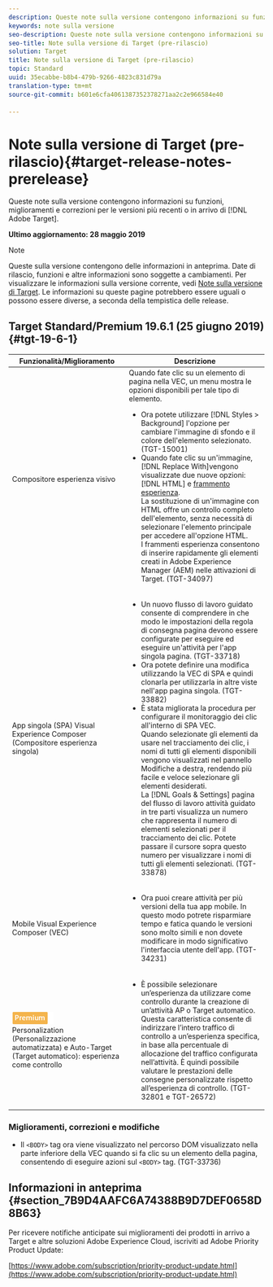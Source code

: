 ```yaml
---
description: Queste note sulla versione contengono informazioni su funzioni, miglioramenti, correzioni di problemi e problemi noti per le versioni più recenti o in arrivo di Target.
keywords: note sulla versione
seo-description: Queste note sulla versione contengono informazioni su funzioni, miglioramenti, correzioni di problemi e problemi noti per le versioni più recenti o in arrivo di Adobe Target
seo-title: Note sulla versione di Target (pre-rilascio)
solution: Target
title: Note sulla versione di Target (pre-rilascio)
topic: Standard
uuid: 35ecabbe-b8b4-479b-9266-4823c831d79a
translation-type: tm+mt
source-git-commit: b601e6cfa4061387352378271aa2c2e966584e40

---
```



# Note sulla versione di Target (pre-rilascio){#target-release-notes-prerelease}

Queste note sulla versione contengono informazioni su funzioni, miglioramenti e correzioni per le versioni più recenti o in arrivo di [!DNL Adobe Target].

**Ultimo aggiornamento: 28 maggio 2019**

>[!NOTE]
>
>Queste sulla versione contengono delle informazioni in anteprima. Date di rilascio, funzioni e altre informazioni sono soggette a cambiamenti. Per visualizzare le informazioni sulla versione corrente, vedi [Note sulla versione di Target](release-notes.md). Le informazioni su queste pagine potrebbero essere uguali o possono essere diverse, a seconda della tempistica delle release.

## Target Standard/Premium 19.6.1 (25 giugno 2019) {#tgt-19-6-1}

| Funzionalità/Miglioramento | Descrizione |
| --- | --- |
| Compositore esperienza visivo | Quando fate clic su un elemento di pagina nella VEC, un menu mostra le opzioni disponibili per tale tipo di elemento. <ul><li>Ora potete utilizzare [!DNL Styles > Background] l&#39;opzione per cambiare l&#39;immagine di sfondo e il colore dell&#39;elemento selezionato. (TGT-15001)</li><li>Quando fate clic su un&#39;immagine, [!DNL Replace With]vengono visualizzate due nuove opzioni: [!DNL HTML] e [frammento esperienza](/help/c-experiences/c-manage-content/aem-experience-fragments.md).<br> La sostituzione di un&#39;immagine con HTML offre un controllo completo dell&#39;elemento, senza necessità di selezionare l&#39;elemento principale per accedere all&#39;opzione HTML.<br>I frammenti esperienza consentono di inserire rapidamente gli elementi creati in Adobe Experience Manager (AEM) nelle attivazioni di Target. (TGT-34097)</li></ul> |
| App singola (SPA) Visual Experience Composer (Compositore esperienza singola) | <ul><li>Un nuovo flusso di lavoro guidato consente di comprendere in che modo le impostazioni della regola di consegna pagina devono essere configurate per eseguire ed eseguire un&#39;attività per l&#39;app singola pagina. (TGT-33718)</li><li>Ora potete definire una modifica utilizzando la VEC di SPA e quindi clonarla per utilizzarla in altre viste nell&#39;app pagina singola. (TGT-33882)</li><li>È stata migliorata la procedura per configurare il monitoraggio dei clic all&#39;interno di SPA VEC.<br>Quando selezionate gli elementi da usare nel tracciamento dei clic, i nomi di tutti gli elementi disponibili vengono visualizzati nel pannello Modifiche a destra, rendendo più facile e veloce selezionare gli elementi desiderati.<br>La [!DNL Goals & Settings] pagina del flusso di lavoro attività guidato in tre parti visualizza un numero che rappresenta il numero di elementi selezionati per il tracciamento dei clic. Potete passare il cursore sopra questo numero per visualizzare i nomi di tutti gli elementi selezionati. (TGT-33878) </li></ul> |
| Mobile Visual Experience Composer (VEC) | <ul><li>Ora puoi creare attività per più versioni della tua app mobile. In questo modo potrete risparmiare tempo e fatica quando le versioni sono molto simili e non dovete modificare in modo significativo l&#39;interfaccia utente dell&#39;app. (TGT-34231)</li></ul> |
| ![Attività Premium badgeautomated](/help/assets/premium.png)<br>Personalization (Personalizzazione automatizzata) e Auto-Target (Target automatico): esperienza come controllo | <ul><li>È possibile selezionare un’esperienza da utilizzare come controllo durante la creazione di un’attività AP o Target automatico. Questa caratteristica consente di indirizzare l’intero traffico di controllo a un’esperienza specifica, in base alla percentuale di allocazione del traffico configurata nell’attività. È quindi possibile valutare le prestazioni delle consegne personalizzate rispetto all’esperienza di controllo. (TGT-32801 e TGT-26572)</li></ul> |

### Miglioramenti, correzioni e modifiche

* Il `<BODY>` tag ora viene visualizzato nel percorso DOM visualizzato nella parte inferiore della VEC quando si fa clic su un elemento della pagina, consentendo di eseguire azioni sul `<BODY>` tag. (TGT-33736)

## Informazioni in anteprima {#section_7B9D4AAFC6A74388B9D7DEF0658D8B63}

Per ricevere notifiche anticipate sui miglioramenti dei prodotti in arrivo a Target e altre soluzioni Adobe Experience Cloud, iscriviti ad Adobe Priority Product Update:

[https://www.adobe.com/subscription/priority-product-update.html](https://www.adobe.com/subscription/priority-product-update.html)
